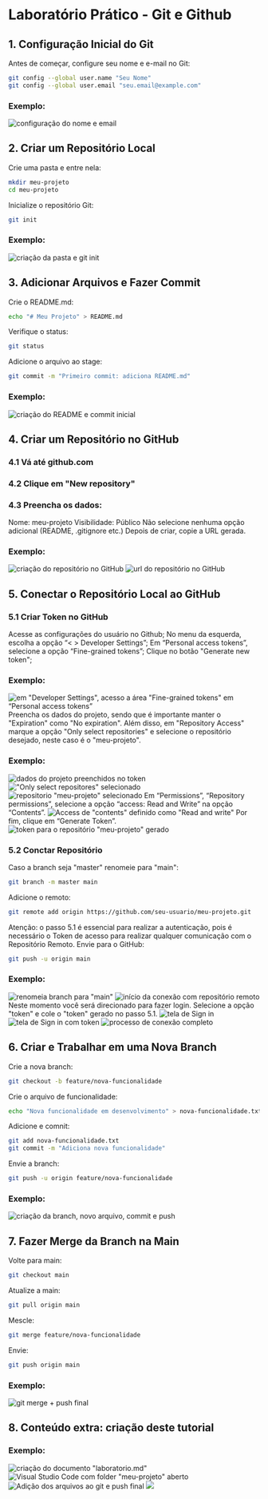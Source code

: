 # Laboratório Prático - Git e Github

## 1. Configuração Inicial do Git
Antes de começar, configure seu nome e e-mail no Git:
```bash
git config --global user.name "Seu Nome"
git config --global user.email "seu.email@example.com"
```
### Exemplo:
![configuração do nome e email](assets/img-1.png)

## 2. Criar um Repositório Local
Crie uma pasta e entre nela:
```bash
mkdir meu-projeto
cd meu-projeto
```
Inicialize o repositório Git:
```bash
git init
```
### Exemplo:
![criação da pasta e git init](assets/img-2.png)

## 3. Adicionar Arquivos e Fazer Commit
Crie o README.md:
```bash
echo "# Meu Projeto" > README.md
```
Verifique o status:
```bash
git status
```
Adicione o arquivo ao stage:
```bash
git commit -m "Primeiro commit: adiciona README.md"
```
### Exemplo:
![criação do README e commit inicial](assets/img-3.png)

## 4. Criar um Repositório no GitHub
### 4.1 Vá até github.com
### 4.2 Clique em "New repository"
### 4.3 Preencha os dados:
Nome: meu-projeto
Visibilidade: Público
Não selecione nenhuma opção adicional (README, .gitignore etc.)
Depois de criar, copie a URL gerada.
### Exemplo:
![criação do repositório no GitHub](assets/img-4.png)
![url do repositório no GitHub](assets/img-5.png)

## 5. Conectar o Repositório Local ao GitHub

### 5.1 Criar Token no GitHub
Acesse as configurações do usuário no Github;
No menu da esquerda, escolha a opção “< > Developer Settings”;
Em “Personal access tokens”, selecione a opção “Fine-grained tokens”;
Clique no botão "Generate new token";
### Exemplo:
![em "Developer Settings", acesso a área "Fine-grained tokens" em “Personal access tokens”](assets/img-6.png)
Preencha os dados do projeto, sendo que é importante manter o "Expiration" como "No expiration".
Além disso, em "Repository Access" marque a opção "Only select repositories" e selecione o repositório desejado, neste caso é o "meu-projeto".
### Exemplo:
![dados do projeto preenchidos no token](assets/img-7.png)
!["Only select repositores" selecionado](assets/img-8.png)
![repositorio "meu-projeto" selecionado](assets/img-9.png)
Em “Permissions”, “Repository permissions”, selecione a opção “access: Read and Write” na opção “Contents”.
![Access de "contents" definido como "Read and write"](assets/img-10.png)
Por fim, clique em “Generate Token”.
![token para o repositório "meu-projeto" gerado](assets/img-11.png)

### 5.2 Conctar Repositório
Caso a branch seja "master" renomeie para "main":
```bash
git branch -m master main
```
Adicione o remoto:
```bash
git remote add origin https://github.com/seu-usuario/meu-projeto.git
```
Atenção: o passo 5.1 é essencial para realizar a autenticação, pois é necessário o Token de acesso para realizar qualquer comunicação com o Repositório Remoto.
Envie para o GitHub:
```bash
git push -u origin main
```
### Exemplo:
![renomeia branch para "main"](assets/img-12.png)
![início da conexão com repositório remoto](assets/img-13.png)
Neste momento você será direcionado para fazer login. Selecione a opção "token" e cole o "token" gerado no passo 5.1.
![tela de Sign in](assets/img-14.png)
![tela de Sign in com token](assets/img-15.png)
![processo de conexão completo](assets/img-16.png)

## 6. Criar e Trabalhar em uma Nova Branch
Crie a nova branch:
```bash
git checkout -b feature/nova-funcionalidade
```
Crie o arquivo de funcionalidade:
```bash
echo "Nova funcionalidade em desenvolvimento" > nova-funcionalidade.txt
```
Adicione e comnit:
```bash
git add nova-funcionalidade.txt
git commit -m "Adiciona nova funcionalidade"
```
Envie a branch:
```bash
git push -u origin feature/nova-funcionalidade
```
### Exemplo:
![criação da branch, novo arquivo, commit e push](assets/img-17.png)

## 7. Fazer Merge da Branch na Main
Volte para main:
```bash
git checkout main
```
Atualize a main:
```bash
git pull origin main
```
Mescle:
```bash
git merge feature/nova-funcionalidade
```
Envie:
```bash
git push origin main
```
### Exemplo:
![git merge + push final](assets/img-18.png)

## 8. Conteúdo extra: criação deste tutorial
### Exemplo:
![criação do documento "laboratorio.md"](assets/img-19.png)
![Visual Studio Code com folder "meu-projeto" aberto](assets/img-22.png)
![Adição dos arquivos ao git e push final](assets/img-20.png)
![](assets/img-21.png)
